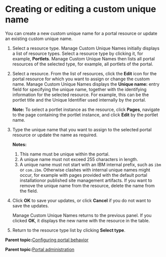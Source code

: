 # Creating or editing a custom unique name

You can create a new custom unique name for a portal resource or update an existing custom unique name.

1.  Select a resource type. Manage Custom Unique Names initially displays a list of resource types. Select a resource type by clicking it, for example, **Portlets**. Manage Custom Unique Names then lists all portal resources of the selected type, for example, all portlets of the portal.

2.  Select a resource. From the list of resources, click the **Edit** icon for the portal resource for which you want to assign or change the custom name. Manage Custom Unique Names displays the **Unique name:** entry field for specifying the unique name, together with the identifying information for the selected resource. For example, this can be the portlet title and the Unique Identifier used internally by the portal.

    **Note:** To select a portlet instance as the resource, click **Pages**, navigate to the page containing the portlet instance, and click **Edit** by the portlet name.

3.  Type the unique name that you want to assign to the selected portal resource or update the name as required.

    **Notes:**

    1.  This name must be unique within the portal.
    2.  A unique name must not exceed 255 characters in length.
    3.  A unique name must not start with an IBM internal prefix, such as `ibm` or `com.ibm`. Otherwise clashes with internal unique names might occur, for example with pages provided with the default portal installationor published site management artifacts.
    If you want to remove the unique name from the resource, delete the name from the field.

4.  Click **OK** to save your updates, or click **Cancel** if you do not want to save the updates.

    Manage Custom Unique Names returns to the previous panel. If you clicked **OK**, it displays the new name with the resource in the table.

5.  Return to the resource type list by clicking **Select type**.


**Parent topic:**[Configuring portal behavior](../admin-system/adptlcfg.md)

**Parent topic:**[Portal administration](../practitioner_studio/administration.md)

